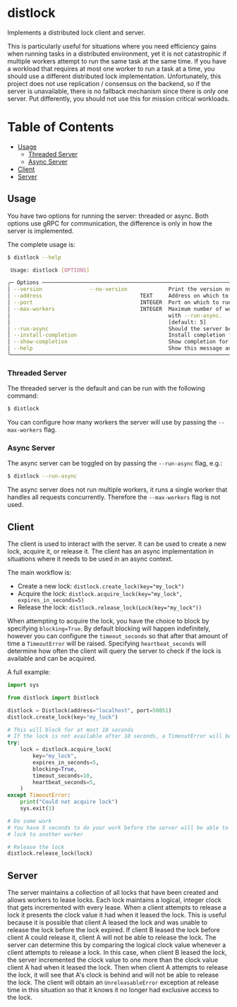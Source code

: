# distlock
Implements a distributed lock client and server.

This is particularly useful for situations where you need efficiency gains when
running tasks in a distributed environment, yet it is not catastrophic if
multiple workers attempt to run the same task at the same time. If you have a
workload that requires at most one worker to run a task at a time, you should
use a different distributed lock implementation. Unfortunately, this project
does not use replication / consensus on the backend, so if the server is
unavailable, there is no fallback mechanism since there is only one server. Put
differently, you should not use this for mission critical workloads.

# Table of Contents

- [Usage](#usage)
  - [Threaded Server](#threaded-server)
  - [Async Server](#async-server)
- [Client](#client)
- [Server](#server)

## Usage <a name="usage"></a>

You have two options for running the server: threaded or async. Both options use
gRPC for communication, the difference is only in how the server is implemented.

The complete usage is:
```sh
$ distlock --help

 Usage: distlock [OPTIONS]

╭─ Options ────────────────────────────────────────────────────────────────────────────────────────────────────────────────────────────╮
│ --version               --no-version             Print the version number and exit [default: no-version]                             │
│ --address                               TEXT     Address on which to run the server [default: [::]]                                  │
│ --port                                  INTEGER  Port on which to run the server [default: 50051]                                    │
│ --max-workers                           INTEGER  Maximum number of workers for multithreaded server. Does not matter when running    │
│                                                  with --run-async.                                                                   │
│                                                  [default: 5]                                                                        │
│ --run-async                                      Should the server be run async?                                                     │
│ --install-completion                             Install completion for the current shell.                                           │
│ --show-completion                                Show completion for the current shell, to copy it or customize the installation.    │
│ --help                                           Show this message and exit.                                                         │
╰──────────────────────────────────────────────────────────────────────────────────────────────────────────────────────────────────────╯
```

### Threaded Server <a name="threaded-server"></a>

The threaded server is the default and can be run with the following command:

```bash
$ distlock
```

You can configure how many workers the server will use by passing the
`--max-workers` flag.

### Async Server <a name="async-server"></a>

The async server can be toggled on by passing the `--run-async` flag, e.g.:

```bash
$ distlock --run-async
```

The async server does not run multiple workers, it runs a single worker that
handles all requests concurrently. Therefore the `--max-workers` flag is not
used.


## Client <a name="client"></a>

The client is used to interact with the server. It can be used to create a new
lock, acquire it, or release it. The client has an async implementation in
situations where it needs to be used in an async context.

The main workflow is:

* Create a new lock: `distlock.create_lock(key="my_lock")`
* Acquire the lock: `distlock.acquire_lock(key="my_lock", expires_in_seconds=5)`
* Release the lock: `distlock.release_lock(Lock(key="my_lock"))`

When attempting to acquire the lock, you have the choice to block by specifying
`blocking=True`. By default blocking will happen indefinitely, however you can
configure the `timeout_seconds` so that after that amount of time a
`TimeoutError` will be raised. Specifying `heartbeat_seconds` will determine how
often the client will query the server to check if the lock is available and can
be acquired.

A full example:

```python
import sys

from distlock import Distlock

distlock = Distlock(address="localhost", port=50051)
distlock.create_lock(key="my_lock")

# This will block for at most 10 seconds
# If the lock is not available after 10 seconds, a TimeoutError will be raised
try:
    lock = distlock.acquire_lock(
        key="my_lock",
        expires_in_seconds=5,
        blocking=True,
        timeout_seconds=10,
        heartbeat_seconds=5,
    )
except TimeoutError:
    print("Could not acquire lock")
    sys.exit(1)

# Do some work
# You have 5 seconds to do your work before the server will be able to lease the
# lock to another worker

# Release the lock
distlock.release_lock(lock)
```

## Server <a name="server"></a>

The server maintains a collection of all locks that have been created and allows
workers to lease locks. Each lock maintains a logical, integer clock that gets
incremented with every lease. When a client attempts to release a lock it
presents the clock value it had when it leased the lock. This is useful because
it is possible that client A leased the lock and was unable to release the lock
before the lock expired. If client B leased the lock before client A could
release it, client A will not be able to release the lock. The server can
determine this by comparing the logical clock value whenever a client attempts
to release a lock. In this case, when client B leased the lock, the server
incremented the clock value to one more than the clock value client A had when
it leased the lock. Then when client A attempts to release the lock, it will see
that A's clock is behind and will not be able to release the lock. The client
will obtain an `UnreleasableError` exception at release time in this situation
so that it knows it no longer had exclusive access to the lock.
